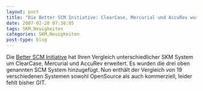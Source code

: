 ```yaml
---
layout: post
title: "Die Better SCM Initiative: ClearCase, Mercurial und AccuRev wurden hinzugefügt."
date: 2007-02-28 07:38:05
tags: SKM,Neuigkeiten
categories: SKM,Neuigkeiten
post-type: blog
---
```

Die <a href="http://better-scm.berlios.de/"  title="Better SCM Initiative">Better SCM Initiative</a> 
hat Ihren Vergleich unterschiedlicher SKM System um ClearCase, Mercurial und AccuRev erweitert.
Es wurden die drei oben genannten SCM System hinzugefügt. Nun enthält der Vergleich von 19 verschiedenen Systemen sowohl 
OpenSource als auch kommerziell, leider fehlt bisher GIT.
